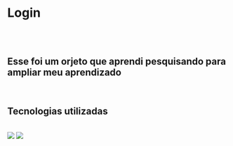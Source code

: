 <h1>Login</h1>
<br>
<br>
<h2>Esse foi um orjeto que aprendi pesquisando para ampliar meu aprendizado</h2>
<br>
<h2>Tecnologias utilizadas</h2>
<br>
  <img src="https://img.shields.io/badge/HTML-239120?style=for-the-badge&logo=html5&logoColor=white">
  <img src="https://img.shields.io/badge/CSS-239120?&style=for-the-badge&logo=css3&logoColor=white">
  <br>
<img src="">

